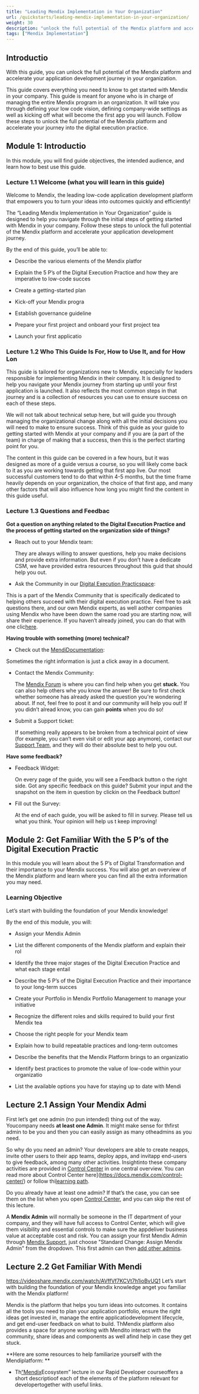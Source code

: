 ```yaml
---
title: "Leading Mendix Implementation in Your Organization"
url: /quickstarts/leading-mendix-implementation-in-your-organization/
weight: 30
description: "unlock the full potential of the Mendix platform and accelerate your application development journey in your organization."
tags: ["Mendix Implementation"]
---
```



## Introductio
With this guide, you can unlock the full potential of the Mendix platform and accelerate your application development journey in your organization.

This guide covers everything you need to know to get started with Mendix in your company. This guide is meant for anyone who is in charge of managing the entire Mendix program in an organization. It will take you through defining your low code vision, defining company-wide settings as well as kicking off what will become the first app you will launch. Follow these steps to unlock the full potential of the Mendix platform and accelerate your journey into the digital execution practice.

## Module 1: Introductio
In this module, you will find guide objectives, the intended audience, and learn how to best use this guide.

### Lecture 1.1 Welcome (what you will learn in this guide)

Welcome to Mendix, the leading low-code application development platform that empowers you to turn your ideas into outcomes quickly and efficiently! 

The “Leading Mendix Implementation in Your Organization” guide is designed to help you navigate through the initial steps of getting started with Mendix in your company. Follow these steps to unlock the full potential of the Mendix platform and accelerate your application development journey.

By the end of this guide, you’ll be able to: 

* Describe the various elements of the Mendix platfor
* Explain the 5 P’s of the Digital Execution Practice and how they are imperative to low-code succes
* Create a getting-started plan 

* Kick-off your Mendix progra
* Establish governance guideline
* Prepare your first project and onboard your first project tea
* Launch your first applicatio
### Lecture 1.2 Who This Guide Is For, How to Use It, and for How Lon
This guide is tailored for organizations new to Mendix, especially for leaders responsible for implementing Mendix in their company. It is designed to help you navigate your Mendix journey from starting up until your first application is launched. It also reflects the most common steps in that journey and is a collection of resources you can use to ensure success on each of these steps.

We will not talk about technical setup here, but will guide you through managing the organizational change along with all the initial decisions you will need to make to ensure success. Think of this guide as your guide to getting started with Mendix at your company and if you are (a part of the team) in charge of making that a success, then this is the perfect starting point for you.

The content in this guide can be covered in a few hours, but it was designed as more of a guide versus a course, so you will likely come back to it as you are working towards getting that first app live. Our most successful customers tend to do that within 4-5 months, but the time frame heavily depends on your organization, the choice of that first app, and many other factors that will also influence how long you might find the content in this guide useful.

### Lecture 1.3 Questions and Feedbac
**Got a question on anything related to the Digital Execution Practice and the process of getting started on the organization side of things?**

* Reach out to your Mendix team:

  They are always willing to answer questions, help you make decisions  and provide extra information. But even if you don’t have a dedicate  CSM, we have provided extra resources throughout this guid  that should help you out.

* Ask the Community in our [Digital Execution Practicspace](https://community.mendix.com/link/space/digital-execution-community):

This is a part of the Mendix Community that is specifically dedicated to helping others succeed with their digital execution practice. Feel free to ask questions there, and our own Mendix experts, as well aother companies using Mendix who have been down the same road you are starting now, will share their experience. If you haven’t already joined, you can do that with one clic[here](https://community.mendix.com/link/invitation/space/Digital-Execution-Community/0438b34d-3432-44c1-ac85-d5bc940116e9).

**Having trouble with something (more) technical?**

* Check out the [MendiDocumentation](https://docs.mendix.com/):

Sometimes the right information is just a click away in a document.

* Contact the Mendix Community:

  The [Mendix Forum](https://forum.mendixcloud.com/link/questions) is where you can find help when you get **stuck.** You can also help others whe  you know the answer! Be sure to first check whether someone has already asked the question you're wondering about. If not, feel free to post it and our community will help you out! If you didn’t alread  know, you can gain **points** when you do so!

* Submit a Support ticket:

  If something really appears to be broken from a technical point of view (for example, you can’t even visit or edit your app anymore), contact our [Support Team](https://support.mendix.com/hc/en-us), and they will do their absolute best to help you out.

**Have some feedback?**

* Feedback Widget:

  On every page of the guide, you will see a Feedback button o  the right side. Got any specific feedback on this guide?
  Submit your input and the snapshot on the item in question by clickin  on the Feedback button!

* Fill out the Survey:

  At the end of each guide, you will be asked to fill in   survey. Please tell us what you think. Your opinion will help us t  keep improving!

## Module 2: Get Familiar With the 5 P’s of the Digital Execution Practic
In this module you will learn about the 5 P’s of Digital Transformation and their importance to your Mendix success. You will also get an overview of the Mendix platform and learn where you can find all the extra information you may need. 

### Learning Objective
Let’s start with building the foundation of your Mendix knowledge!

By the end of this module, you will: 

* Assign your Mendix Admin 

* List the different components of the Mendix platform and explain their rol
* Identify the three major stages of the Digital Execution Practice and what each stage entail
* Describe the 5 P’s of the Digital Execution Practice and their importance to your long-term succes
* Create your Portfolio in Mendix Portfolio Management to manage your initiative
* Recognize the different roles and skills required to build your first Mendix tea
* Choose the right people for your Mendix team 

* Explain how to build repeatable practices and long-term outcomes 

* Describe the benefits that the Mendix Platform brings to an organizatio
* Identify best practices to promote the value of low-code within your organizatio
* List the available options you have for staying up to date with Mendi
## Lecture 2.1 Assign Your Mendix Admi
First let’s get one admin (no pun intended) thing out of the way. Youcompany needs **at least one Admin**. It might make sense for thfirst admin to be you and then you can easily assign as many otheadmins as you need.

So why do you need an admin? Your developers are able to create neapps, invite other users to their app teams, deploy apps, and invitapp end-users to give feedback, among many other activities. Insightinto these company activities are provided in [Control Center](https://controlcenter.mendix.com/index.html) in one central overview. You can read more about Control Center here](https://docs.mendix.com/control-center/) or follow thi[learning path](https://academy.mendix.com/link/paths/116/Govern-and-Scale-your-App-Landscape-with-Mendix-Control-Center).

Do you already have at least one admin? If that’s the case, you can see them on the list when you open [Control Center](https://controlcenter.mendix.com/index.html), and you can skip the rest of this lecture.

A **Mendix Admin** will normally be someone in the IT department of your company, and they will have full access to Control Center, which will give them visibility and essential controls to make sure the appdeliver business value at acceptable cost and risk. You can assign your first Mendix Admin through [Mendix Support](https://support.mendix.com/hc/en-us/requests/new), just choose "Standard Change: Assign Mendix Admin" from the dropdown. This first admin can then [add other admins](https://docs.mendix.com/control-center/company-settings/#3-mendix-admins). 

## Lecture 2.2 Get Familiar With Mendi
https://videoshare.mendix.com/watch/AVffVf7KCVt7h1ioBvUQ1
Let’s start with building the foundation of your Mendix knowledge anget you familiar with the Mendix platform!

Mendix is the platform that helps you turn ideas into outcomes. It contains all the tools you need to plan your application portfolio, ensure the right ideas get invested in, manage the entire applicatiodevelopment lifecycle, and get end-user feedback on what to build. ThMendix platform also provides a space for anyone working with Mendito interact with the community, share ideas and components as well afind help in case they get stuck.

**Here are some resources to help familiarize yourself with the Mendiplatform: **

* Th[“Mendix](https://academy.mendix.com/link/modules/78/lectures/504/1.3-Mendix-Ecosystem)Ecosystem”
lecture in our Rapid Developer courseoffers a short descriptioof each of the elements of the platform relevant for developertogether with useful links. 

<!-- --

* The [Developer PortaGuide](https://docs.mendix.com/developerportal/)will help yoexplore the Developer Portal: the central location to collaboratedeploy, and manage your Mendix apps.

**Also, don’t forget to bookmark your “Favorites”! **

[**Mendix Support**](https://support.mendix.com/hc/en-us)

Tickets, issues, incident
[**Mendix Academy**](https://academy.mendix.com/index3.html)

Certifications and training
[**Mendix Forum**](https://forum.mendix.com/p/questions)

Online communit
[**Mendix Blog**](https://www.mendix.com/blog/)

Articles and trending topic
[**Mendix Docs**](https://docs.mendix.com/)

Platform documentatio
[**Mendix Partner Hub**](https://www.mendix.com/partners/)

Explore our Partner Networ
[**Siemens AnnuaReports**](https://www.siemens.com/global/en/company/investor-relations/events-publications-ad-hoc/annualreports.html?gclid=CjwKCAjwzo2mBhAUEiwAf7wjkpk1onH3tK1d_kOzGxjbQa5MTFF91cbKKfp7a6F3AS8mDpov1_M6choCbE8QAvD_BwE&acz=1)

Financial, corporate governance, sustainabilit
[**Mendix Marketplace**](https://marketplace.mendix.com/)

Modules and other content provided by Mendix, partners or thcommunit
## Lecture 2.3 Introduction to Digital Execution Practice (DEP): the 3 S’s and the 5 P’
**The 3 S’s of Digital Execution Practice: Start, Structure anScale**

Your journey to innovation will go through three major stages:
**Start**, **Structure** and **Scale**. You are now in the **Start**
stage, where the goal is to lay the foundations for your innovatiofactory. In Start, you want to develop applications that realize valuquickly. The reason for this is two-fold:

1.  You’ll be spending a lot of time building a team and putting the necessary prerequisites in place in terms of infrastructure and process. Because of that... 

1.  You want quick wins. Quick wins are important because you’ll use these to prove the value of your new approach. Celebrating youfirst success will help you gain broader support around the company.

If the Start stage is about establishing and proving the benefits orapid application development, then **Structure** is about buildinout predictability and continuity. Structure is about growing froyour first set of apps to a portfolio with a diverse array of appaddressing multiple use cases, expanding your first team into multiplteams, and expanding your developer center. 

Structure is about taking the process of your first agile experiencthat you established in Start to a process that institutes shorterelease cycles under strict governance. Structure is where you begito formalize your rapid application development process — establishinan architecture, enabling continuous delivery, and creatingovernance. By establishing predictability and stability, you’rbuilding the scaffolding for future successes.

In **Scale**, you have learned how to use Mendix to speed up and scalout app development and start delivering real value for your business.
Your talent has been trained and activated in such a way that you cashift them around the organization to work on projects where theiskills are best put to use. You are applying greater automation tyour processes to efficiently and rapidly deliver and manage hundredof applications with strategic impact. This includes automatindeployment and maintenance to support a large portfolio, automatinquality assurance to proactively monitor the maintainability of youprojects, and enabling greater reusability by establishing a privatapp store. With these capabilities in place, you maximize value anproductivity by creating distributed innovation capabilitiethroughout the enterprise. You have achieved continuous productivitand efficiency.

**The 5 P’s of Digital Transformation**

Sounds great, right? But how do you get there? Step by step. There arfive major areas you will need to focus on. We call these the **5 P’of Digital Transformation** and aligning the P’s (Portfolio, PeopleProcess, Platform, and Promotion) to your organization's digitastrategy is crucial to your Mendix success. Let’s go over them one bone.

<img src="./markdown/media/image4.png"
style="width:6.5in;height:3.53438in" /

## 2.3.1 Portfolio: Choosing a Use Case That Is Equally Meaningful and Doabl
Getting your digital transformation program off the ground starts witidentifying the right projects and creating an application portfoliof quick wins in high-value initiatives.

Why quick wins?

Proving the value of a program—whether it’s through software thaallows your business to create a new channel of revenue or aapplication that saves employees time on an internal process—allowyou to realize immediate success and justify a broader organizationachange. A diversity of use cases is important here, to show that youapplication portfolio can reach many different departments and addresa variety of needs.

And guess what? We have a tool to help you with that. Mendix PortfoliManagement gives you a way to identify, track, and plan out youinitiatives. So, let's get started by creating your Portfolio boar[here](https://portfolio.mendix.com/index.html). All you neeto do is click on *Get Started* and then *Create your firsPortfolio*. 

<img src="./markdown/media/image5.png"
style="width:6.5in;height:3.15859in" /

If you would like to learn more about how to manage your portfolio oideas and applications, . You might also have done a portfoliworkshop with Mendix experts before, in which case, you may alreadhave an Excel file with your list of initiatives that you can easilimport into your brand new board. If not, we discuss your first apselection in more detail in Module 3.

## 2.3.2 People: Building a Strong Mendix Tea
The people you choose for your teams are absolutely crucial to thsuccess of your digital execution program. You want to find the righpeople with the right skills who are excited about and can commit timand energy to the program, no matter their job title. 

 

A strong first Mendix team is more than just the number of people ithe room. Your first Mendix team should include a core developmenteam comprised of a combination of a professional developer — someonwith technical expertise — and a business developer — someone familiawith the platform that can act as a power user if needed. The key ito have developers who can collaborate closely with end usersbridging the gap between business needs and technical possibilities.
In the beginning, it’s highly likely that not all these people wilcome from your own organization (we will further review the options iLecture 3.7), but this is an overview of all the higher level roleyou will need sooner or later.

The following leadership roles are essential to the success of any neplatform or paradigm:

* **Executive Sponsors:** Success starts at the top, where senioexecutive buy-in is a must. These are the top-level executivesideally representing both the Business/Operations and IT, who arwilling to be engaged periodically to provide oversight ansteering-committee level guidance. These people won’t necessarily binvolved day-to-day, but they understand the big picture vision ohow Mendix will help the enterprise achieve its digitatransformation and low-code goals, how it fits to ‘play nicely’ witother technology stacks and tools like Microsoft’s ADO or PoweApps, and what the transformational value is expected. Your Menditeam can work with these individuals to help understand, define, anrefine their role, the value proposition for high ROI, etc.

<!-- --

* **Program Owner:**  You need a person to lead the program anmandate/enable change; who generates excitement about the importancof this transformation and can inspire people to *want* tparticipate. This person is directly responsible for the overalsuccess of the platform’s implementation, bringing impactful apps tfruition, ensuring value targets are defined and tracked, and thathe teams are properly assigned and allocated for success. 

It’s common for Program Owners to work very closely with their MendiCSMs to define and implement success plans and to evolve those planover time to ensure ever-increasing returns and solid value. Fosmaller organizations, this person may also be part of the Core Teamfor larger organizations, it’s common for this person to be a part othe Center of Excellence leadership team or to be a dedicated senioresource overseeing global success. Areas of responsibility includassurance of proper architectural and governance guidelines/adherencesuccessful regional and global rollouts, successful teagrowth/training/enablement plans, KPI definition and tracking, etc.  

* **Center of Excellence Lead (COE Lead):** Generally, largeorganizations implement a Mendix COE to help define and enforce googovernance, development, and enablement practices that can evolvwith the business and technological changes for overall platform anprogram success throughout the enterprise over time. The COE Leaensures the Mendix COE is properly staffed to support, oversee anenable development teams, and ensures the products produced are ohigh-quality following best practices for high re-usabilitymaintainability and return on investment. This person generally hasufficient senior-level technical and managerial skills to oversethe COE’s Enterprise and Solution Architects, DevOps technicaleads, trainers and mentors, and other experienced staff.

**Product owners** are key players to a successful program, becausthey’ll have in-depth knowledge of the business, the product, and itusers, and will have insight into the value that it will create. Ipossible, make sure that your first product owner comes from your oworganization and is familiar with the problem you are setting out tsolve with your first application. Product owner is not really leadership role, but the choice of a product owner is crucial for thsuccess of your first app, which is why we touch on it here. can POare also a part of the agile scrum team, so we will mention them agaiin section 4.2.

**Architects** will help establish a target architectureinfrastructure, and governance. 

Finally, an **application development manager** needs to spearhead thinitiative and drive the program and the cross-functional teams whwill deliver on those projects. 

**The blueprint to build your first Mendix team**

We’ve created the blueprint for building your first Mendix teamassessing that team, and showing how it can grow and collaborate witthe business and other departments within your organization. 

**Find problem solvers** 

Find team members who care about solving business problems rather thapeople who prefer to build solutions based on detailed requirements.
There will be many obstacles to overcome due to existing processes anthe culture of the business, so seek out people who have a “can-do”
attitude who can be change evangelists. 

Traditional developers (with experience in programming languages sucas C#, Python, Java, etc.) are usually very quick to grasp Mendix awell. Here you might want to look for people who are moroutcome-oriented and love adding new tools to their toolbox.

That said, don’t get too hung up on job roles — you also need peoplwho want to test their limit and have some technical proficiency, bualso understand business challenges. A host of individuals that we’vseen successfully make the transition come from business analysis, UXfront-end web design, and business intelligence backgrounds. 

In the end, selecting the right team and arming them for success ithe cornerstone of success, not just for your first project but foyour entire rapid application development program. 

**A who’s who** 

It’s important to keep your team small as you build your Mendix Centeof Excellence (your central repository of development expertisereusable components, and governance guidance that business teams caaccess as they build their specialized solutions). With a small teamyou can deliver new applications quickly, avoiding much of thmiscommunication and delays that often come with larger developmenteams. Smaller teams encourage productivity and creativity. Amazon CEJeff Bezos’ “two pizza rule” states that you should never have meeting where two pizzas couldn’t feed the entire group. The smallethe team, the more room for brainstorming and peer review. 

**Mendix developers come with all types of skill-sets** 

Developers come from all parts of the business, not just IT. From youhigh-code programmers, to your business-centric developers, to youtech-savvy business analysts, low-code platforms let you build teamof makers from all backgrounds. 

As the main action point here, start thinking about who you need tkick off building your first Mendix application and start talking tthem about it. Some names are probably coming to mind already and yowill get much more information on who you need exactly in **Lectur4.2 Identify Your First Mendix Project Team**.

## 2.3.3 Process: Building Repeatable Practices for Long-Term Outcome
Successful digital execution means changing the way you work anestablishing rapid application development processes. Agilmethodologies like Scrum are a good starting point, splitting the worinto sprints and basing them off user stories, but you also need tchange from a traditional way of development and operations into BizDevOps approach, which promotes close collaboration and shareknowledge between the business team, developers, and operational team.
It ditches the division between those departments to get rid ounnecessary knowledge silos that only disrupt the information flow.

**Minimum Viable Product**

One important concept to embrace for your process (if you haven’already) is the **Minimum Viable Product (MVP)**. MVP is a version oan application with just enough features to be usable by earlcustomers who can then provide feedback for future development. 

Minimum viable products are meant to be incomplete by nature, with thgoal of delivering value quickly, then figuring out next requirementand iterating on them based on the input from actual users. Thiensures that the application will provide the right user experiencand achieve the goals you set. It is easier said than done, thoughand the change in the way of working takes a bit of time to get useto. If you haven’t involved your end users into the process before, imay feel like an extra task that is slowing you down but trust thprocess — getting their input early on will save you many costlchanges down the road. And just because something is not a part of thMVP, does not mean it won’t be delivered just a couple of days oweeks later, since this way of working enables lighting fasiterations!

**Put a governance structure in place** 

A core element to success is repeating it. Repeated success leads tand informs your governance around rapid application development. Yoneed to define and implement processes and rules around applicatiodevelopment that help you coordinate and control your applicatioportfolio. 

Governance is creating a centralized hub where you establish bespractices around agile and scrum, UI/UX, and guidelines around builddeployment, and architecture as well as security/compliance. You’rassigning the people on your team responsibilities around these bespractices. 

## 2.3.4 Platform: Tying All These Pieces Together With a Pure Low-Code Platfor
As you hurtle towards digital execution, the Rapid ApplicatioDevelopment platform you choose shouldn’t just be about new technologtrends, like Artificial Intelligence, Big Data, or Blockchain, owhatever comes down the line. You need a platform that also helps yoimprove operational efficiency, reduce time-to-market, and fostecollaboration between Business and IT. Something that addresses thpresent and prepares you for the future. Seek out a platform thahelps you not only deliver faster, but more accurately, so that yocan produce robust applications in a matter of weeks.

Mendix is a platform specifically built to tie all these piecetogether and enable enterprises to get things done quickly as well aallow your teams and technology ecosystem to evolve and embrace thdifferent technologies that will come along.

**High-level positioning** 

High-level positioning is about knowing how and where Mendix fits iwith the rest of your IT ecosystem. Use the Start stage to experiencthe benefits of instant provisioning, not just of the applicatioenvironment, but all the software needed to support the entirlifecycle, from project management to repositories. Learning morabout how easy it should be to deploy and operate apps shows hodevelopers can do this themselves and helps your innovation factorachieve continuous productivity and efficiency. 

**Deployment strategy** 

The Start stage is an excellent time to start exploring your clouoptions, and use this knowledge as input for strategic choices in thfuture. You’re most likely going to deploy your application on thMendix Cloud because it’s the most optimized cloud to run Mendix-builapplications. Built on top of Cloud Foundry and AWS, the Mendix Clouis the deployment solution in which Mendix provides hostinenvironments for you. It’s available globally and comes standard witdeep insights, alerting capabilities, high availability options, anbackups. 

<img src="./markdown/media/image6.png"
style="width:6.5in;height:1.64544in" /

But as you expand your portfolio and move from Start to Structure, yowill need to consider other deployment options and moving to multi-cloud environment. Understanding the cloud environments to whicyou’ll deploy—for example, the security features and how they fit intyour existing security framework—will help inform how you move tStructure. 

**Data and integration strategy** 

Similar to your deployment strategy, you also want to begiconsidering what your data and integration strategy looks like witMendix as a part of your overall technology ecosystem. You need tconsider your architecture strategy, too. This is an opportunity fothat vanguard architect you elected to come in and understand whaarchitecture works best for your development program. 

## 2.3.5 Promotion: Showcasing Your Successes and How They Connect to Your Strateg
We’ve all heard the saying, “If a tree falls in the forest but no onis around to hear it, does it make any sound?” Similarly, if you arexcellent at the core components of digital transformation but don’communicate it to anyone, does it really have an impact? That is wherpromotion comes into play. Without promotion, success can gunnoticed, and the value of your efforts may not be recognized.
Promotion tends to be a challenge for many IT organizations, in parbecause IT teams do not often have professional marketers. Evewithout a marketing team behind you, here are five ways you can bettepromote the value of low-code within your organization. 

***Shaping and communicating your low-code vision:** *We’ll help yosolidify your low-code vision later in this guide, but oncyou have it, don’t let it live on a shelf or in the cloud — allow ito evolve with input from your organization. Communicate your visioin cross-functional meetings and ask for support in gettinorganizational leadership to embed the vision into their message awell. 

***Stakeholder management:*** Involve stakeholders early and often tbuild enthusiasm for digital transformation success. Start by bringincross-functional partners on board who you already have stronrelationships with, and work together to identify the problems yowant to solve. By building a plan together you can help ensure youinitiatives will get support. 

***Internal PR:*** Build a plan for how you will raise awareness aninvolvement in your low-code implementation and ensure your executivsponsor helps your PR efforts. You can leverage existing communicatiochannels such as company meetings, newsletters, or sharecollaboration sites to spread your message. Start by sharing your plaand vision, and then use these channels to celebrate success afteyour first go-live.  

***Community building:*** Digital transformation is all about bringintogether business and IT. Start with a portfolio workshop tbrainstorm ideas for your first application, and then identify teamwho will collaborate through implementation and launch. Identify core group of champions who can raise awareness on your behalf evewhen you aren’t in the room. 

***Celebrating success:*** We love a good reason to celebrate, anhope you’ll use milestones large and small to celebrate yousuccesses. Acknowledging your achievements, whether it’s getting thteam to complete Academy certifications, building the first reusablcomponent, finishing the first development sprint or launching youfirst application, celebrations are a powerful way to boost teamorale and drive future momentum. 

## 2.3.6 Additional Resource
Below you can find a collection of different resources to grow youknowledge regarding the 5 P’s of Digital Transformation and theiimportance in your Mendix journey. 

* In our [DEManual](https://www.mendix.com/resources/digital-execution-manual/)
you can learn more about the 5 P’s and how to best leverage Mendix’low-code platform.

<!-- --

* Follow the [Digital Execution LearninPath](https://academy.mendix.com/link/paths/52/Digital-Execution)
to learn the steps of successful digital execution and the meaninof rapid application development maturity. 

<!-- --

* In the Agile Awareness guide, you can read more about th[Digital ExecutioStages](https://academy.mendix.com/link/modules/389/lectures/3133/2.2-Digital-Execution-Stages:-Start,-Structure,-Scale)
as well as the [core tenets of digitaexecution](https://academy.mendix.com/link/modules/389/lectures/3135/2.4-People,-Portfolio,-Process,-and-Platform-(4-P’s)).

<!-- --

* You can check our Mendix blog where you will find many interestinarticles for Digital Transformation, like [thione](https://www.mendix.com/blog/successful-digital-transformation-a-practice-makes-perfect/)
that explains the importance of digital transformation and the 5
P’s; or [thione](https://www.mendix.com/blog/digital-transformation-a-matter-of-time/#learning-to-walk-the-4-ps-and-3-ss-of-digital-transformation)
about the digital transformation journey.  

## Lecture 2.4 Stay up to Date With Mendi
It’s important to know what’s happening with the Mendix Platform to bsure that you’re getting the most out of every capability.

**DEP Space on Forum**

[The DESpace](https://forum.mendix.com/link/invitation/space/Digital-Execution-Community/0438b34d-3432-44c1-ac85-d5bc940116e9)
on the Forum provides a unique opportunity to interact with otheMendix leaders. Ask questions from experienced Mendix team members oother customers about anything related to digital transformation.  



**Subscribe to platform news**

[Subscribe to Platform Updates](https://status.mendix.com/) tkeep up with all the changes happening with the Mendix platform anhow it could affect your apps.



**Mx Forum**

[Join the MendiCommunity](https://forum.mendix.com/p/questions) to connect witover 290,000 community members. The Forum is a great place fodevelopers to ask questions and post ideas for our product managers. 

**Mx Blog**

[Subscribe to oublog](https://www.mendix.com/blog/#blog__subscribe) and deep divinto our diverse library of articles and blog posts, where we discuseverything from Mendix best practices to industry trends.

We’ve got more steps to success coming your way.

## Lecture 2.5 Summar
In this module, you learned more about the Mendix platform anexplored the 3 S’s and the 5 P’s of digital transformation and hothese can contribute to a successful journey. More specifically you:

* Created your Mendix Portfolio Management board that will help yoidentify, track, and plan out your initiatives.

* Started thinking about the people you want to include to establish strong Mendix team.

* Familiarized with the processes you ‘ll have to build to ensurlong-term outcomes.

* Outlined the benefits the Mendix Platform brings to youorganization.

* Identified best practices to promote the value of low-code withiyour organization.

* Assigned your Mendix admin.

an
* You are now a member of our Mendix community, where you can alwayseek additional resources or inspiration! 

Great job! You are now ready to move to the next phase: Create getting-started plan. You can find out more about that and helpfuresources in the following module. 

# Module 3: Create a Getting Started Pla
## Module introduction (module tile): 

In this module, you will learn why and how to create an effectivgetting started plan.

## Learning Objective
Now that you are familiar with the Mendix platform and the 5 P’s odigital transformation, it is crucial to continue by creating getting-started plan for your Mendix journey! 

By the end of this module, you will be able to: 

* Define your low-code vision based on best practice
* Explain the possibilities and importance of creating a GettinStarted pla
* Explain the importance of Portfolio Management to your stakeholderand start working with them to identify the best idea
* Start populating your Portfolio with initial idea
* Choose your first applicatio
* Define the value and purpose of your first applicatio
* Identify the most suitable deployment option for your Mendix app 

* List the different development options and choose the right one foyour organizatio
## Lecture 3.1 Create (Or Revise) Your Low-Code Vision 

<span class="mark"\[Resources for this lecture Vision PreparatioQuestions PDF\]</spa
We encourage you to take the time to develop a clear vision folow-code development in your organization. It is critical to thsuccess of your low-code change initiative because it takes thguesswork out of people trying to understand what you want to achieve.
Low-code shouldn't (and frankly, doesn't) operate in its own universeso the vision should be aligned and contribute to other visionsvalues, strategies, and initiatives that are already in motion in youorganization.

There is a wide variety of ideas and opinions regarding the lengthform, structure, and scope of a vision. And your vision should reflecyour company's culture. We have compiled **a set of guidelines anrecommendations to help you in defining your vision**. Some are widelrecognized as best practices, and others are based on our extensivexperience. Your Mendix Transformation Manager, Digital BusinesAdvisor, or Customer Success Manager will be able to support you ithis endeavor. And if you have defined your low code vision alreadynow is the perfect time to revisit it and make sure you are happy witit. 

1\. **Preparation**

This step requires some analysis and time investment. Referenccompany documents and talk to your team and other key stakeholders othe business and technology side.

It is key to ensuring alignment and contribution to other visionsvalues, strategies, and initiatives that are already in place in youorganization. We have included a list of useful questions to considein the supporting content for the preparation task (you can find thiin the resources, at the top of this page).

2\. **First iteration: Mind map / brainstorm**

Start exploring the areas that you want to transform. We recommenthinking along the lines of the 5 P’s – People, Process, PlatformPortfolio, Promotion – because these cover all the aspects you neewhen undergoing a transformation. This also ties well into other toolwe use such as the Maturity Assessment, which is also groupeaccording to the 5 P’s.

Imagine how you want those areas to look like in 3-4 years. Thatimeframe is the perfect balance between realistic and achievable anit gives you the chance to work on different aspects simultaneously.
More than that and it's too far in the future, too fuzzy, you can'know what the world will look like in 10 years. Too short and there'not enough time to do something impactful – it won't be inspirational.
Add key words to a mind map for each of the five areas.

3\. **Second iteration: Prioritize and add details**

Select the most important ideas and create full sentences as bullepoints, adding details so that anyone reading the sentence caunderstand what it means.

You can also start adding key results or placeholders for them, sucas, "Achieve an ROI of \[amount\] by \[date\]".

4\. **Third iteration: Evaluate and refine**

Review and refine your bullet points. You need to ensure that you caevaluate whether a particular point has been completed or achieved.
Finish adding relevant key results or placeholders. You may choose tleave the actual numbers in the key results blank and ask your teamor key people in your organization to set the ambition levelthemselves. This creates ownership and buy-in to your vision.

Once you have full sentences for all bullet points and the relevankey results, you need to review them all, asking "Is this ambitiouenough or is it too ambitious?"

The objectives need to be achievable, but it also shouldn't be toeasy. You need to find that balance. But don't overthink it – you wilprobably need to adjust some key results along the way, and that's OK.
More about that in the "Use your vision to steer your journey"
objective.

5\. **Socialize your vision and gather feedback**

Show your draft vision to key stakeholders and a selection oemployees to get their feedback. When others read your vision, theneed to experience a moment of awe and wonder. If their jaws don’drop a little bit, you need to think bigger. Small, safe, calculateplans don’t inspire – a vision needs a wow factor. And don't be puoff if there’s a small number – around 10%-15% or so – who don't likit.

What you don't want is indifference.

Check during this refining stage that people understand the vision –
and that it accurately represents what you want to achieve and whayour organization needs.

**6. Write your final version**

In this final stage, you need to consider what feedback is relevanand what you want to incorporate.

If you think it would be more efficient, you might want to get supporfrom a writer to polish some of those sentences so they pop off thpage and resonate with your team and stakeholders. However, balancthe effort you invest – done is better than perfect!

**Communicate your vision effectively **

Once you have your vision, you need to communicate it effectively tyour team. You need to make sure that everyone understands it so thathey are motivated to work towards it. 

People should understand the significance of what they are doing. Theshould feel connected to something larger than themselves. That givetheir work meaning and shows their value in the organization. Thasense of meaning and purpose is one of the most fulfilling outcomes oa vision.

You may choose to have town halls or an all-hands to present it iperson. Others have made videos that can be shown asynchronously, anthat people can come back to for reference and for onboarding. Onlrelying on the written word such as email is usually not dynamic oinspiring enough for this type of communication. Be brave to trsomething new, but choose a tone and method that feels authentic, too.

## Lecture 3.2 Build Your Getting Started Pla
As the primary person responsible for the implementation of Mendiwithin your organization, it’s critical to have a plan for gettinstarted. So far, we’ve introduced the 5 P’s, and now it’s time tthink about how each of these relates to your own organization’success. Having a plan for getting started helps to build alignmenand buy-in among your business and IT stakeholders. Your low-codvision, as discussed in the previous section, is critically importanto this plan.

First, work with stakeholders to align your start stage goals and kechallenges. These goals should be focused on what success looks likfor your team and how to measure it. Goals could be something like “Athe end of Q3, we will have at least two apps live” or “We want tgenerate X-amount of ROI with our first application”. The start stagis all about bringing together your first team, building, deployingand celebrating your first apps while defining a future portfolivision. Keep your start-stage goals related to these topics, bucustomize them based on what you want to achieve. You should consideyour low-code vision as the future state you are working toward, thebreak those into digestible goals for your getting started plan.

After you’ve established your goals, think about the challenges thamight get in your way and then build a mitigation plan to avoid those.
Is your team new to working in Agile? Adopting a new way of workinmight be one of your challenges, and the getting started plan wilneed to focus on how to bring your team up to speed. Think through anfactors that might hinder your progress and work with stakeholders ohow you’ll tackle them together.

Now that you have your goals and challenges identified, considemilestones for each of the 5 P’s as part of your getting started plan.
Here are some ideas:

* Portfoli
* First app identifie
* App value definition complete
* First app liv
* Portfolio define
* Peopl
* First team traine
* Training and enablement plan define
* Team growth strategy define
* Proces
* Governance strategy define
* Mendix support introduce
* Stage retrospective execute
* Platfor
* Deployment strategy define
* Data and integration strategy define
* Architecture strategy define
* Promotio
* Host a go-live celebration for first applicatio
* Gather relevant stakeholders to show progres
* Share the success at company meeting or in newsletter
The final step of your getting started plan involves capturing your 5
P milestones and building a timeline. Below are some examples that wuse frequently with Mendix customers that you can take and make youown: Add details, and overlay dates appropriate for your organizationetc. Work independently or work with your customer success manager tthink through what this might look like for you.

<img src="./markdown/media/image7.png"
style="width:6.5in;height:3.48958in" /

<img src="./markdown/media/image8.png"
style="width:6.51042in;height:3.66211in" /

## Lecture 3.3 Start Your Mendix Portfoli
Now let’s focus on developing your portfolio. Portfolio Management ia top-down process led by a portfolio manager and decision-makers. Itmain purpose is to assess potential initiatives and ensure they aligwith business goals. Initiatives that don't meet the criteria arexcluded from consideration.

To make sure that the strategy is reflected in the initiatives, you neeto put into place a program to ensure vision alignment at every levelacross every department. At this level, program owners or managerempower collaboration across departments. This will ensure that eversolution will always meet the criteria and support the goals of thvision. It’s about trying to create software that delivers immediatvalue, which requires input from and collaboration with many peoplacross your organization.

Portfolio Management starts at the company level, where strategy idefined. The company strategy leads to a Portfolio Vision, which itranslated into a backlog and budget for all initiatives. 

<img src="./markdown/media/image9.png"
style="width:6.5in;height:3.45677in" /

To start, think about the big picture: What is your organizatiostriving to achieve? Jot down a few ideas that can help you get there.
These could include solutions to migrate from legacy apps, improvcustomer experience or increase efficiency. And Mendix has a tool thelp you do just that!

You should have already created your portfolio in lecture 2.5, if yohaven’t yet let’s start by creating your Portfolio board, you can dthat by going [here](https://portfolio.mendix.com/), clickinOpen Portfolio Management and then click **Create Portfolio.**You camake it restricted for the time being (that means you will have tapprove other people before they gain access to it).  

If you have done a portfolio workshop already and maybe have your lisof initiatives in an Excel file, you can easily import them. If notjust create a few cards that represent your ideas. Your Mendix teacan also help you with this, so please do not hesitate to reach out tthem to go over everything together.

Portfolio management is a key activity that ensures you are alwaycreating solutions that bring the most value to your organization (ansince we’re talking Mendix here, this is where you also decide iMendix is the right tool for each one of the ideas). This means thayou (maybe together with your stakeholders) need to go over your maiportfolio, keep initiatives up to date and adjust or reprioritize ineeded. You can learn a lot more about this process in the dedicateguide . For now, the most important thing is to list thinitiatives that are top of mind for you and use that input to choosthe ideal first app. 

So, let’s add your initiatives. Click the *Create Initiative* buttoon the top right and start jotting down your ideas.

<img src="./markdown/media/image10.png"
style="width:6.5in;height:3.00117in" /

## Lecture 3.4 Finalize First Application Selection 

It’s important that your first applications bring immediate value upolaunch, because rapid application development isn’t just aboudelivering rapidly, it’s about realizing value quicker than you havbefore. 

We recommend that you start with adding at least three applicationideas to your portfolio. While the first success is always importantto truly grasp the new rapid application development process and thMendix platform, developing multiple apps and demonstrating repeatesuccess is a best practice. 

As for your very first project, you want to pick a use case out oyour portfolio that is equal parts meaningful and doable. A greafirst project is something that impacts the enterprise positively bucan be completed by a relatively small team in a reasonabltimeframe. 

Here’s a **quick checklist of things to consider when choosing youfirst application**:

**Go live quickly:** One of the main goals of your first applicatiois to validate your ability to rapidly bring new ideas to market. It’important that you identify quick wins, so select applications thaare limited in scope and can stand alone in production. 

**Make them worthy:** The first application should also be highlvisible within the organization. It must have the right urgency anexecutive support, and also deliver tangible business value. Select aapp idea where you’re sure the results will get noticed and thsuccess will be shared by your stakeholders. 

**Involve business stakeholders:** Requirements are often unclear anneed to be refined through collaboration with, and feedback frombusiness stakeholders. The goal is to illustrate the higher level ocreativity and collaboration facilitated by this new rapid applicatiodevelopment approach.   The key to involving business stakeholderlies with the role of the product owner. The product owner knows whaneeds to be built. Application success is achieved when thdevelopment team and product owner work together with a passion fomaking applications that deliver value. 

**Limit dependencies:** External factors over which you have littleor no control can quickly diminish the productivity advantage offereby the Mendix platform. That’s like using a permanent marker on brand-new whiteboard. 

**Don’t get bogged down in requirements:** Digital innovation projectare often marked by unclear business requirements. Don’t worry; thiis a good thing, because it is better to define a high-level goal opurpose versus having detailed requirements. The more requirementyour first applications have upfront, the longer it’s going to take trelease. Make sure that you have at least two follow-up iterationplanned so that you can capture and refine requirements and builtrust with the business stakeholders. This shows them that even itheir requirements don’t make it into the initial MVP, they will comin the next versions. 

**Make failures into wins:** It’s ok to admit defeat. In this caseit’s actually beneficial. It may sound contradictory, but good firsapplications are often ones that your organization previously faileto deliver.



For instance, a Mendix customer initially failed to build aapplication that calculates prices because the algorithm was sspecific to the business, and the .NET developer couldn’t grasp althe nuances. Using Mendix, business stakeholders and IT developerwere able to take that failure and turn it into a win, collaboratmuch more closely, and successfully deliver a first version of thapplication in a few days. 

**Make them smart:** To ensure that apps deliver the best possiblexperience to the user, they should be intelligent, contextual anproactive — i.e., smart. Develop an app that uses AI to personalize user’s experience or uses geolocation to tell let you know thlocation for the cake you ordered for your big app launch party. 

**The complexity matrix:**

Using the complexity matrix is a great way to assess the righprojects for your Start stage portfolio. 

**Exposure** is the amount of usage or availability an applicatiohas. **Complexity** can be defined as how technically complex thapplication is; i.e., how many integrations does the applicatiorequire? You want to start on the left-hand side of the quadrantwhich represents your team learning and feeling comfortable with thnew way of working. 

<img src="./markdown/media/image11.png"
style="width:6.5in;height:6.57431in"
alt="A white grid with black text Description automatically generated" /

**Which type of projects is Mendix a good fit for? **

Another thing that might help is understanding which type of projectMendix is the best fit for (and which ones are not a great fit).
Here’s a little guide for that.

**Mendix fits a wide variety of software applications, but some reallstand out as a perfect fit: **

* Any software requirement where there is no off-the-shelf solutioavailable 

* Software projects when the requirements are not very clear yet anthe business also requires flexibility during the developmenprocess 

* Software projects where there is going to be a high degree obusiness involvement during the development process 

* Situations where the customer wants to build multiple applicationand they want to benefit from reusing components 

* Applications that require multichannel (desktop/mobile/tablet etc.) 

* Workflow applications 

* Customer-facing applications that need to be pixel perfect 

* Flexible applications: applications that start small but need to bable to scale up 

* Applications that require governance, since things like audit antraceability are built in the platform 

* Projects where resources are scarce, since Mendix is easy to leardevelopers can be trained internally and citizen developers can bused 

* Applications that the customer wants to maintain and supporthemselves 

* Projects where changes after go-live are likely to happen 

* Internal work portals 

* Process-oriented applications 

* Integrations applications 

* Applications that require data-management 

* Applications that replace Excel applications 

* Applications that have integrations with other platforms and system(like SAP) 

* Projects that are going to replace a legacy application 

* Any new solutions where the data is also going to be stored in thapplication 

* Extensions of System of Record (ERP/PLM/MES etc.) 

**Which type of projects would Mendix potentially not be the perfecfit for? **

Even though you can build almost anything with Mendix, especially witthe extensibility of the platform using Java, Mendix might not be thperfect fit for every application. Below are some examples oapplications where additional work needs to be done. 

* Games (as Mendix is aimed to build business applications) 

* Content Management Systems, but Mendix can integrate well witexisting CMS for creating CMS portals and such 

* Data warehouse applications, similar to CMS, Mendix can integratwell with existing data warehouse applications 

* Enterprise Service Bus applications. When the main purpose is tconnect applications with other applications, without addinbusiness value/logic, Mendix might not be the best fit 

* Applications with heavy mathematical calculations, but Mendix woulbe a good layer on top of an AI solution or calculation engine thacompute statistical models or data analytics 

* Web portals with more than 10,000 concurrent users 

* Mobile applications with more than 100,000 concurrent users 

* Applications where the main goal is to visualize data 

## Lecture 3.5 Define Application Valu
<span class="mark"\[Lecture Resource Value Template for CustomerPPT)</spa
By thoroughly defining the application’s purpose and value, yoprovide a clear roadmap for development, aligning the project witorganizational goals, and setting the stage for successfuimplementation and adoption. What will help you do that is trying tthink along these lines:

1.  **Business value proposition:**

* Clearly articulate the value proposition of the application. Asyourself: What problem does this application solve? Whaspecific business process or pain point does it address? Hodoes it contribute to the organization's success? What benefitwill it bring to the business, such as cost savings, revenugeneration, or improved customer satisfaction?

2.  **User experience and satisfaction:**

* Identify the target audience or users who will benefit from thapplication. Understanding the end-users helps in tailoring thapplication to their needs.

* Consider the user experience as a critical aspect of thapplication's value. An intuitive and user-friendly interfacenhances user satisfaction and adoption.

* Value is often derived not just from functionalities but alsfrom how easily and effectively users can accomplish theitasks.

3.  **Efficiency and productivity:**

* Assess how the application improves operational efficiency anproductivity. Identify areas where manual processes can bautomated, reducing errors and saving time.

* Highlight any potential cost savings or resource optimizatioachieved through the application.

4.  **Innovation and competitive advantage:**

* If applicable, emphasize how the application introduceinnovative solutions or features that set your organizatioapart from competitors.

* Consider how the application positions the organization fofuture growth and adaptation to changing market conditions.

5.  **Adaptability and scalability:**

* Highlight the application's adaptability to changing businesneeds and its scalability to accommodate future growth. valuable application is one that can evolve with thorganization.

6.  **Measurable objectives:**

* Establish measurable objectives to gauge the success of thapplication. Define key performance indicators (KPIs) that wilhelp evaluate its impact on business processes, efficiency, oother relevant metrics.

* Measurable objectives provide a basis for assessing thapplication's effectiveness and return on investment.

7.  **Alignment with organizational goals:**

* Confirm that the application purpose aligns with the overalgoals and vision of the organization. It should contributpositively to the strategic direction of the company.

* Understand how the application fits into the larger ecosystem oorganizational processes and systems.

You can also try filling in a template such as this one (you can finthis template attached in the Resources box at the top of this page):

<img src="./markdown/media/image12.png"
style="width:6.5in;height:3.37695in" /

## Lecture 3.6  Set up Deployment Architecture and Resource
Mendix applications can be deployed in different ways, mainly:

1.  Publi
2.  Privat
3.  On-premis
**Mendix Public Cloud** is the default deployment option and has thadvantage of being a fully integrated solution, with easy setting uand administrating. When developing your first application and ithere are no specific (private) cloud constraints, it makes sense tchoose the user friendly Mendix Cloud option. Within Mendix Cloudthere are options for multi-tenant cloud environments ansingle-tenant cloud environments. Deploying to Mendix Cloud gives yothe shortest time-to-value.

Mendix can also be deployed to any cloud platform which supports version of Cloud Foundry. With **Mendix for Private Cloud**, you cachoose the cloud provider of your preference, e.g. your own Azure oAWS infrastructures. If there already is access to an on-premishosting environment, Mendix can also be deployed on-premise.

When setting up your deployment strategy, it is important to look athe features that are needed, as some features that rely on the targeplatform can work differently.

If your organization is deploying on **Private Cloud or on-prem**please **make sure that you are ready to take on the effort anresponsibility of managing all hosting and support of the applicatiodeployments**.

For a list of all the deployment options that are available, see:
[https://docs.mendix.com/developerportal/deploy/](https://docs.mendix.com/developerportal/deploy/). 

Some highlights to consider:

**Mendix Public Cloud:**

* Pros: Fast and easy, all hosting is taken care of.  It has the besutilization rate for your infrastructure allowing you to maintaioptimal flexibility and convert your capital investment intoperational expenses. This option is supported by Mendix and it ithe most optimized cloud to run Mendix applications.

* Cons: Some organizations don’t allow shared cloud usage and requirair-gapped or private-cloud option
**Mendix Private Cloud:**

* Pros: Your DevOps team has complete control over applicatiodeployment and application lifecycle, with centralizemanagement. It is cloud agnostic, and you can choose on-premise oyour chosen cloud provider.

* Cons: Requires your own experienced staff to set up and maintaiwith reduced Mendix Support due to lack of access and visibility.

For Private deployment , **please be ready to start that procesimmediately in order to avoid development and go-live date delays**. 

See below for Private Cloud responsibility matrix:

<img src="./markdown/media/image13.png"
style="width:6.5in;height:2.69648in" /

## Lecture 3.7 Review Options for Development Resources (Who Will Build Your First App?)

With Mendix, you have multiple options to choose from for thdevelopment of your applications:

1.  **In-house development**

1.  Train and/or hire Mendix developers to develop and support alyour Mendix applications.

When training in-house, we recommend choosing individuals who eithehave a traditional development background or have some understandinof OOP (object-oriented programming).  We’ve also seen individualwithout a technical background succeed if they have the righproblem-solving mindset!  Beyond the technical side, you also want tlook for individuals who can provide consulting to your businesteam. Mendix development is quick and Agile, and you need someone whcan speak to not only the technical side of Mendix but also thbusiness side at the same time in order to prevent projecbottlenecks.

1.  **Mendix partner**

1.  Bring in one of our certified Mendix partners to support youapp development.  Our directory of partners is liste[here](https://developerprofiles.mendix.com/link/partneroverview)but your Mendix team is a great resource to identify a good fifor you.

This can be a great option to get your project kick-started, or if yohave no future goals of building out your internal development team.

1.  **Mendix Expert Services**

1.  Our team of experts are here to support you! We have manoptions for enabling your team and helping you quickldemonstrate the power of Mendix.

Choosing Expert Services is the right option if you plan on buildinout your internal team and need enablement and support alongsidapplication development.  Expert Services can help prove the value othe Mendix internally while simultaneously coaching your team on hoto continue with the application(s).

1.  **Hybrid**

1.  You can simultaneously grow your in-house team and supplemenwith a Mendix partner and/or our Expert Services tea
Regardless of which option you choose, we always recommend that aleast one person internally has been trained on Mendix and itechnically capable of directing the project.  Outsourcing evertechnical role creates a siloed development team that does not trulunderstand your business needs.

## Lecture 3.8 Summar
By now you should have finalized your getting started plan, and arready to start your first application development! How exciting!
You’ve done a great job so far and learned a lot along the way. By noyou should have:

* Define the goals and objectives you want to achieve by using Mendiwithin your team or organization.

* Added your first ideas into your portfolio board and prioritizethem.

* Chosen your first application to develop and defined its value anpurpose.

* Identified the most suitable deployment option for this firsapplication.

An
* Decided who will help you build this app.

* Established the necessary components for your Program Kick-Ofmeeting with business & IT leadershi
Time to start putting everything you’ve prepared into practice!

# Module 4: Start Your Mendix Progra
## Module introduction (module tile): 

In this module, you will learn all you need to know to kick-off youMendix program. 

## Learning Objective
By now, you are familiar with what you can do with Mendix in youorganization and have finalized your getting started plan. Now, it’time to kick-off your Mendix program!

By the end of this module, you will be able to: 

* Explain the benefits of using the agile framework to work witMendi
* Build your first Mendix project team 

* Arrange Academy training for your team 

* Organize a successful program kick-of
## Lecture 4.1 Introduction to Agil
**What is the Agile Framework?**

Defining and honing your development process is a critical factor iprogram success. By nature of low-code, **the [AgilFramework](https://www.mendix.com/agile-framework/) is the best way twork with Mendix.**

Understanding how to work in Agile allows organizations to [staresponsive tchange](https://s2.bl-1.com/h/i/dtfq477y/xKsSFL1?url=https://www.mendix.com/blog/design-thinking-vs-agile-combine-problem-finding-problem-solving-better-outcomes/)
and reduce time-to-market by nearly 50%. Mendix highlights thesbenefits by providing capabilities such as sprints, story managementand integrated feedback management within the platform itself.

In the Academy, you can find an [Agile Awareness learninpath](https://academy.mendix.com/link/paths/110/Agile-Awareness)
that you can use to train your team in the Agile Framework and how iwill define your Mendix journey. 

## Lecture 4.2 Identify Your First Mendix Project Tea
This section addresses how you set up your first Mendix Project Team.
Ensuring you have the right people in the right roles is a criticastep in successfully getting started. Everyone participating should binterested and enthusiastic about learning how to leverage thipowerful platform, how to constantly improve collaboration and bespractices across roles and groups within the BizDevOps model, and hothe work they’ll be doing will bring value to the end users and thoverall organization.

**Setting up your Agile Scrum team**

To work in Mendix, we recommend working in an Agile Scrum Team that ialready familiar with the Agile Framework (if needed, refer to thi[Agile Awareness LearninPath)](https://academy.mendix.com/link/paths/110/Agile-Awareness).
This framework allows development teams to collaborate better, responto change, and continuously incorporate user feedback.

It’s important to have small cross-functional teams to make sure thaknowledge of all aspects is available within the team with all rolebeing covered. If needed, a person can take on multiple roles as lonas they have the skills, expertise, and time to commit to each role.
Ideal Scrum Teams are composed of 5-7 people, never exceeding nine folarger enterprises. 

Getting all the required knowledge in each team might be difficulwhile keeping your team small, efficient, and aligned. Mendiconsiders a Scrum team as a juncture of a **core team** an**accelerators**. 

**Core Team:**

* **Product Owner (PO):** responsible for defining the direction of project. They have a clear understanding of what the business anusers need from the product being developed and the value to bdelivered. They translate these needs to the Scrum team. The PO:

* Is a liaison between the business and the development team tbuild, prioritize, and manage the backlog to drive productioforward.

* Ensures the product being developed delivers the required valufor the business and users. 

* Accepts or rejects the completed wor
Ideal POs have these five key [skills &
characteristics.](https://www.mendix.com/blog/5-important-product-owner-skills-for-rapid-app-dev/)

* **Scrum Master (SM):** ensures that the team follows Agile bespractices and ioversees addressing and removing any productivitblockers that may come up. Essentially, the Scrum master is thauthority in Agile and Scrum to keep the team working togetheefficiently and effectively. SMs:

* Should be supportive leaders. 

* Help POs define the product’s value, plan work, and manage thbacklog. 

* Help developers self-organize.

* **Development Team:** consists of the people who actually build thapp. They are responsible for turning the requirements intfunctionality, based on the input provided by the Product Owner. Thdevelopment team:

* Is comprised of one or more people with the skills needed tbuild the product as envisioned by the PO.

* May be comprised of non-developers and traditional developeralike: architects, writers, technical BAs, designers, and othespecialized roles can all be part of the development team. 

* Work with the SM in the key Scrum activities of sprint planningsprint review, retrospectives and daily standups to keep theiassigned tasks on track with high-quality code during eacsprint, while working towards continuous improvement as a team.

**Accelerators:**

* **BAs or SMEs** get involved when a team requires detailed knowledgabout such subjects as UX/UI, QA, testing and integration. 

* **The Business Owner** is the primary stakeholder who is ultimatelresponsible and accountable for the end-result of the project anproduct including the actual value delivered. 

* **Stakeholders** are the end-users of the product under developmentrepresent strategical, tactical, and operational levels of thbusiness. 

Your team does not have to fit this exact mold, but it is importanthat all the responsibilities outlined here are covered to ensursuccess in your low-code program. Here’s a typical team structure:



<img src="./markdown/media/image14.png"
style="width:6.5in;height:3.6519in" /

**Additional Resources**

* Learn more about the Agile team, roles and responsibilities in thi[lecture of the Agile Awareness learninpath](https://academy.mendix.com/link/modules/390/lectures/3142/3.3-Agile-Team,-Roles-and-Responsibilities). 

* Find additional content on our Mendix blog, like this article o[How to Structure an Agile ScruTeam](https://www.mendix.com/blog/the-road-to-adopting-scrum-team-composition/).

## Lecture 4.3 Arrange Academy Training for Your Tea
As you begin to map out your Mendix team, it's important to establisa training plan. Properly training your Mendix team helps acceleratyour time to first value and promotes long-term low-code success. Ihelps each team member take charge of their own success and thoverall team’s success.

Take the time to familiarize yourself with the [MendiAcademy](https://academy.mendix.com/link/home). Here, we provide variety of guides and individual courses for various roles andiverse backgrounds to allow you to customize the learning journeappropriate for each team member and role. Once you are familiar witthe various guides, diverse topics and individual coursescreate a training plan with each team member based on their role anexperience. 

Here is a sample you can use as a template:

<img src="./markdown/media/image15.png"
style="width:6.5in;height:3.6519in" /

This will vary based on the specific people taking each role. A ScruMaster who used to be a full-stack developer could take the *CrasCourse* instead of the *Become a Rapid Developer* course. Your EA maneed to add *Native Mobile* or *Configure Advanced Security* for youparticular organization, project and team needs. Your Mendix team ihappy to help create your training plan.

**Mendix Certificates **

Mendix provides four different certification levels to measurdeveloper maturity, each with an increasing level of required skiland experience:

<img src="./markdown/media/image16.png"
style="width:6.5in;height:1.44219in" /

**Rapid Developer Certification**

A Rapid Developer has a baseline knowledge of the Mendix platform anknows where to find information using the documentation and forum.
This certification is proof of basic Mendix knowledge and demonstratethat someone can join a project team and independently builprototypes.

The Rapid Developer certification is a minimum requirement for workinin Mendix. Before taking a certification exam, there is requirecoursework for each level. All courses can either be taken vi[[instructor-led](https://academy.mendix.com/link/classrooms)](https://academy.mendix.com/link/classrooms)
or via [[self-led](https://academy.mendix.com/link/paths)](https://academy.mendix.com/link/paths)
. 

You can find all the details about the certification, as well as threquired coursewor[here](https://academy.mendix.com/link/certifications/23/rapid). 

As your team grows and takes on more projects, it's important tcontinue to also level up on your Mendix expertise. Proper enablemenwill allow your team to take on more complex projects and deliver morbusiness impact. When able, remember to take the time to level up oyour Mendix Certification.

**Intermediate Developer Certification **

An Intermediate Developer has the fundamental knowledge of the Mendiplatform to start building the next great apps. This certification iproof that someone is ready to be added to operating teams and cacontribute from the start by applying your knowledge and skills idifferent parts of the project development lifecycle.



 You can find information as well as required courseware for thIntermediate certificatio[here](https://academy.mendix.com/link/certifications/22/intermediate). 

**Advanced Developer Certification**

An Advanced Developer has the knowledge and skills required to builproduction-ready applications. This certification is proof osomeone’s advanced knowledge of the platform and their professionaexperience with developing Mendix apps.

 You can find information as well as required courseware for thAdvanced certificatio[here](https://academy.mendix.com/link/certifications/6/advanced). 

**Expert Developer Certification **

The Expert Developer Certificate is not only proof of Mendiknowledge, it confirms a developer’s expertise and shows they havapplied what they know about Mendix in their day-to-day job.

 You can find information as well as required courseware for thAdvanced certificatio[here](https://academy.mendix.com/link/certifications/24/expert). 

## Lecture 4.4 Organize Your Program Kick-Of
The program kick-off is important to hold before the project kick-ofas this meeting ensures alignment across all groups and team memberinvolved, from leadership to the development team, on goals, visionand value.  This meeting sets the foundation for bridging business anIT as you begin your Mendix journey.

**Who should be there?**

Make sure to include the relevant business and IT leaders, projecteam members, other stakeholders, Mendix and/or Mendix partner teamembers. If your executive sponsor could also be there, that would bamazing.

**What’s the agenda?**

A sample agenda of a successful program kickoff can include:

* A round of introduction
* Why Mendix was chose
* Business and IT alignment on:

* Organizational challenges and needs Mendix is solving (this iwhere your low-code vision will be very important — you alwayneed to be able to tie Mendix work back to the larger businesneeds)

* An overview of Mendix vision and strategy for your organizatio
* Goals and success at both the organizational and projeclevel
* Important milestones 

* Value measurement and impac
* Identify initial concerns or challenges and build mitigatioplans(s)

* Establish a cadence for this group to meet going forward for business review - quarterly, every other month, monthly, etc.

## 4.5 Summar
Amazing, you should have kicked-off your Mendix Program by now! Durinthis phase you:

* Made sure the right Expert Leads and Stakeholders needed for youMendix program are involved.

* Familiarized with the agile framework and its benefits, and decidewhether or not to use this way of working.

* Built your first Mendix project team and arranged Academy traininbased on their role and needs.

* Planned a successful program kick-off.

You are now ready to move to the next phase. Good job! 

# Module 5: Governance and Control in Mendi
## Module introduction (module tile): 

In this module, you will get a quick view on the features we offer tincorporate governance in your process. We will show you in detaiwhich of these you need to configure at the start, so the platforsupports your organisation’s onboarding.

## Learning Objective
Now that you have kicked-off your Mendix Program, it’s time tfamiliarize with the features Mendix offers to incorporate governance iyour process.

By the end of this module, you will be able to:

* Recognize the options Mendix offers to tailor the platform to youspecific governance need
* Identify the required steps to Configure the Platform in ControCente
## Lecture 5.1 Introduction to Governance in Mendi
Low-code governance is about having oversight and maintaining controover both a landscape of apps and individual app development. Iprovides guardrails for your development process  
and brings resources together to achieve the enterprise’s objectives.
Increase accountability,  
increase transparency, and get the most ROI out of what your teambuild and deploy.  
It will help you maximize business value at acceptable risk and cost.
Knowing the broad strokes capabilities of the Mendix platform early ohelps in getting solid early successes.

When you start, the governance responsibility will probably be in thhands of your Mendix admin, but as your Mendix landscape grows you mawant to define a Center of Excellence. Admins can use Control Centera dashboard that gives you an overview of various company activitieon the Mendix platform, to manage many of the aspects of landscapgovernance.  
<img src="./markdown/media/image17.png"
style="width:6.25in;height:3.33333in" /

There are several advanced capabilities in the Control Center to helyou manage your app landscape as it grows.

* [Dashboard](https://docs.mendix.com/control-center/dashboard/)
provides insight into some KPIs of how your company is advancing.

* [Apps](https://docs.mendix.com/control-center/apps/) provides easvisibility into all apps, environments, their deployment statustechnical contact, version, and more.

* [Healtdashboard](https://docs.mendix.com/control-center/application-health-dashboard/)
provides an insight into the running status of your app landscape.

* [Entitlements](https://docs.mendix.com/control-center/entitlements/)
shows the resources you’ve bought and used.

* You can add, resize or remove environments in the [Deployeapps](https://docs.mendix.com/control-center/deployed-apps/) view.

* Additional curation settings are available fo[Marketplace](https://docs.mendix.com/control-center/private-marketplace/)[Portfolios](https://docs.mendix.com/control-center/portfolios/)and [DatCatalog](https://docs.mendix.com/control-center/catalog-admin/)which apply to all your developers.

New capabilities are released regularly, so exploring Control Centeregularly is always a good idea!

But as you can tell from the slide below, governance touches manaspects of the development cycle and it’s not just confined to controcenter.

<img src="./markdown/media/image18.png"
style="width:6.36055in;height:3.28628in" /

If you would like to learn more about our governance features, you cacheck out the [Control CenteGuide,](https://docs.mendix.com/control-center/) [Control centelearninpath](https://academy.mendix.com/link/paths/116/Govern-and-Scale-your-App-Landscape-with-Mendix-Control-Center)or the Mendix documentation. You probably already involved your subjecmatter experts while you were evaluating Mendix, so they might want tdo a deeper dive.

A lot of these options will become more relevant for you as you scalyour Mendix portfolio, so for now, we will just point to a couple of kesettings that are important for getting started and launching your firsapp.

## Lecture 5.2 Configure the Platform in Control Cente
The Mendix platform has a few options to tailor the platform to youspecific governance needs. 

**Claim additional email domain **<img src="./markdown/media/image19.png"
style="width:0.22222in;height:0.22222in" alt="direct hit" / 
<img src="./markdown/media/image20.png"
style="width:5in;height:2.19792in" /

If your company has more than one email domain, all your email domainshould be claimed, such as: MyCompany.com, MyCompany.nlMyCompany-SpecialUnit.com etc. This is to ensure all users that do signup with an email address on any of these domains all end-up in thsame ‘company’ on the Mendix platform. If you don’t do this from thstart, your users may create projects in different ‘companies’/tenanton the Mendix platform, which is hard to govern and may requircumbersome merging activities later.

[You can read more about thathere.](https://docs.mendix.com/control-center/company-settings/#company-email-domains)

**Assign a security contact**  
<img src="./markdown/media/image21.png"
style="width:3.50864in;height:1.47929in" / 
Provide a specific **Security Contact** who is informed if there arcritical security issues with the Mendix platform anplatform-supported Marketplace components. Mendix strongly recommendapplying a team email address or a functional mailbox instead of personal individual email address.

Your security contact person(s) may want to subscribe the [MendiSecuritAdvisories](https://docs.mendix.com/releasenotes/security-advisories/)
to get familiar with the process around security fixes.

[Additionareading](https://docs.mendix.com/control-center/company-settings/#security-contact)

**Define company brand and description**
<img src="./markdown/media/image19.png"
style="width:0.22222in;height:0.22222in" alt="direct hit" / 
<img src="./markdown/media/image22.png"
style="width:5in;height:3.63542in" / 
On the **Company Brand** page, you can upload, edit, or remove **Company Logo**. The company logo uploaded here will appear acrosthe platform where it is used. For instance, it will be displayed oyour published Marketplace content.

[Additionareading](https://docs.mendix.com/control-center/company-brand/)

**Setup IDP or SSO for access to the Mendix platform**
<img src="./markdown/media/image23.png"
style="width:0.22222in;height:0.22222in" alt="direct hit" /

It is recommended that you [set-uSSO](https://docs.mendix.com/control-center/security/set-up-sso-byoidp/)
between the Mendix platform and your corporate IDP such as MicrosofEntra ID (f.k.a. Azure AD) or Okta.  This will put your IDP in controof how users are authenticated before they can access your content othe Mendix platform. Leavers (former employees) will not be able tlogin. Your platform users get the convenience of Single Sign-Onrather than yet-another-password. See also our [BYOIDblog](https://www.mendix.com/blog/introducing-byoidp-bring-your-own-identity-provider/).

Optionally, you may set up access rules in your IDP to control whicof your employees can and cannot work on the Mendix platform. As wencourage collaboration in multi-disciplined teams, be careful not tbe too restrictive or not apply any restriction at all. For examplepotential end-users of Mendix apps may want to contribute tdevelopment teams. In a later stage you can set up restrictive accesrules as you start putting more business-critical IPs in the logic oyour Mendix apps.

### Setup password polic
If you don’t enable SSO, you will want to specify if the usepasswords expire or not. If you do not want the passwords to expiretoggle **Passwords of company members never expire** to **On**.  


##  Lecture 5.3 Summar
Now that you know how Mendix can be tailored to your own governancneeds, you are ready to get your first project started! You will finall the useful information to do this in the following module.

# Module 6: Get Started With Your First Projec
## Module introduction (module tile): 

In this module, you will get all the information you need to know thelp you get started with your first Mendix project.

## Learning Objective
It’s now time to begin your first Mendix project! How exciting!

By the end of this module, you will be able to: 

* Organize your first project kick-of
* Create your projec
* Ensure project access for all of your team member
* Set up the agile way of workin
* Define requirements for your first project 

* Identify continuous collaboration that you can leverage througMendi
## Lecture 6.1 Organize Your First Project Kick-of
Now that the program is properly kicked off, the next step is torganize the kick-off for your first project. Kick-off meetings are great way to communicate key project information to your team and givthem an opportunity to ask questions. You might also want to have youkey stakeholders in the same (physical or virtual) room. 

A sample agenda for a successful project kickoff might include:

* Introduction: Make sure everyone knows each other.

* The background of the project i.e. why are you doing it in the firsplace? (Go back to your application value definition and simplpresent the most important points to your team).

* What is the project scope: You might not have your MVP scope definein the kick-off meeting and that’s ok. What is important is to hava clear understanding of the problem you are solving and what thmost crucial aspect of that problem to tackle first.

* Who’s doing what: Here every team member should have a cleaunderstanding of their roles and responsibilities (in the context othe scrum framework as well as in general).

* How are you going to work together: Establish your agile ritual(standups, refinements, reviews, retrospectives) and decide whshould be attending and how often. In general, all team members wilbe coming to all the rituals, but your stakeholders will not. Thonly thing that is super important for your stakeholders to attenis the sprint review.

* What does success look like: How will you know if you have deliverevalue? These could be project milestones, but also metrics you woullike to influence.

## Lecture 6.2 Create Your Project and Make Sure Everyone Has Acces
Anyone can sign up to the Mendix platform using their business emaiaddress, so there is no need to on-board a specific list of users. Althey need to do is go t[signup.mendix.com](http://signup.mendix.com) and use threlevant company email domain (any from the list you have added ilecture 5.2). 

If you are working with implementation partners, you need to decid**how to give those team members access to your app projects**.

You may take one of the following approaches:

* One possibility is to invite external users to your app projectusing their external email address (e.g. Joan@MyMendixPartner.com).

* Another possibility is to create accounts for them in your company’Entra ID (or similar IdP such as Okta).

**Create your first app!**

And now that everyone has a Mendix account, this is the moment you’vall been waiting for — it’s time to actually create your first app!
Anyone from your team can click the Create App button on the Mendiplatform, just make sure they are logged in with an email address froyour company domain.

<img src="./markdown/media/image24.png"
style="width:6.5in;height:3.16367in" /

Once the project is created, everyone from the team should get accesto it as well as their appropriate role. This is the overview of thdefault project roles on the Mendix platform: 

<img src="./markdown/media/image25.png"
style="width:6.5in;height:3.02148in" /

## Lecture 6.3 Setting up the Agile Way of Workin
Sprint Zero is all about laying the groundwork for a successfuproject by focusing on planning and preparation rather thaimmediately jumping into development. It might seem like this is whole lot of process while the team is ready to get to building, buespecially for your first project, it is crucial to set up the righprocess, get everyone comfortable with it and define the initiarequirements — this will absolutely speed you up very soon. 

Let’s start by setting up your agile ways of working. You might havdefined some things already in your project kick-off, so you can starby revisiting that. Moving forward, you also need to determine whicAgile practices will become your organizational standard: this coulbe Scrum (the Mendix platform is optimized for Scrum at team level)Kanban, or other variants. Creating a standard doesn't mean that alteams will be forced to work in exactly the same way, but having shared set of practices will increase mobility between teams. The morfamiliar and standardized this methodology is across youorganization, the tighter the collaboration will be amongst teams ateam members understand expectations and roles. 

However, it should be noted that your agile methodology should remailightweight and flexible to keep administrative burden as low apossible while maximizing the benefits to your organization. The waof working should suit the team's needs, so that they can get the besout of themselves. Take a pragmatic approach so that this can bdiscovered progressively. 

Regardless of Agile methodology, some of the practices that you caconsider standardizing are: 

* Sprint 0 (or design sprints) 

* Daily stand-up
* Sprint plannin
* Backlog refinemen
* Product demo
* Team retrospective
Care should be taken to incorporate feedback from team retrospectiveand other Agile ceremonies into your standards as part of youcontinuous improvement process. That includes reviewing and analyzinany shortcuts taken or other deviations from the standard process tunderstand why it was necessary and potentially consider adapting youstandards or putting another appropriate measure in place.

Development teams can work most efficiently if requirements arclearly described (e.g. in user stories), to estimate the effort animplementation. Because of this, it is important that you choose tool in which these can be tracked. The Mendix platform offers collaborative tool calle[Epics](https://www.mendix.com/blog/mendix-projects-and-the-wizardry-of-epics/)in which this is possible. Here you can manage the backlog, epicscreate user stories, and of course sprints. Both the Agile and Kanbamethods are supported.

An organization that is familiar with the Agile way of working willikely already use related tools, such as JIRA. JIRA is often used foScrum projects, which is why it is now possible to link JIRA to youMendix Project. The Scrum Master of the project can choose betweeEpics or Jira in the Settings part of the project navigation, in thProject Management tab.

<img src="./markdown/media/image26.png"
style="width:6.5in;height:5.54531in" /

Make sure that the tool and process you choose supports closcollaboration between the product owner, developers, users, and othestakeholders. The tool should enable clear visibility and tracinbetween user stories, implementation, feedback, and deployments. Teamembers unfamiliar with your chosen tool may also need additionatraining to maximize use of the tool.

## Lecture 6.4 Defining Requirement
If at all possible, make sure the development team talks to the futurend-users — this is what sprint zero is for. The team needs tunderstand what the app will be used for, what problem it is supposeto solve, how that problem is being solved now, and what can bimproved.

When defining requirements, try to not take things at face value. Youstakeholders might have a clear list of requirements, but always starby making sure that you have a shared understanding of the proble(this is what the part about defining application value was for). Thelook at the various ways you can help solve that problem — maybe thafirst idea is not always the best one, and the way things have alwaybeen done can be adapted for maximum efficiency.

Once the team has enough information, they should list the kefeatures and functionalities that the application will offer. Thicould include data entry forms, workflow automation, reporting toolsor any other capabilities that align with the application's purpose.
Think about what the user needs to be able to do and how. 

Next step is to prioritize features based on their importance tachieving the primary goal. Remember, a minimum viable product is alabout achieving that initial value. Just because something is not part of that scope, does not mean it’s considered unimportant or thait will not get done. Often things your stakeholders, or eveend-users consider crucial are things they can probably live withoufor a couple of weeks. And if done right, your team will have a rhyththat ensures they consistently continue delivering value.

## Lecture 6.5 Standard Requirements and Reusabilit
There will always be requirements that are repeated for each and everapplication you build, things like access management or standardizenavigation, or maybe things that each app you build needs to have whicare specific to your business. If you already see things like that, notthem down and think about whether it makes sense to add them to youstandard company app template, or maybe to invest in creating a reusablcomponent, which will save you time in the long run. It's also ok tmove quickly for this first app and look into reusability later, some oour most successful customers started like that!

Here is a couple of topics to keep in mind:

**End user login**

Every app will need a way for your end users to get access to it. Wadvise to use the [OIDC SSmodule](https://docs.mendix.com/appstore/modules/oidc/) for (B2E)
apps you are developing. This is a sensible default as it is the easiesand most flexible approach for Single Sign-On and is supported bMicrosoft’s Entra ID and most other IdPs.  As an alternative you maadvise [SAML](https://docs.mendix.com/appstore/modules/saml/)
(e.g. for regulated B2C-apps) o[LDAP](https://docs.mendix.com/appstore/modules/ldap/) foon-prem apps or the [Forgot MPassword](https://docs.mendix.com/appstore/modules/forgot-password/)
module for non-SSO apps.

**Familiarize with the Marketplace**

Low-code development may be fast, but using modules or content frothe Marketplace may even be faster. You may find modules relevant tyour portfolio or your first app in particular and create a shortlisfor your teams.  Marketplace content may be supported by MendixMendix partners or by the Mendix community.

## Lecture 6.6 Familiarize Yourself With Continuous Collaboration Through Mendi
One of the core values of the Mendix platform is continuoucollaboration between business and IT. We have already shown you hothat works in practice when it comes to aligning on wider strategiobjectives (your low-code vision), program goals as well as youproject goals. Now it’s time to see how it all works throughout thapplication development lifecycle. 

<img src="./markdown/media/image27.png"
style="width:6.5in;height:3.65625in" /

It all starts with your portfolio. You have already added a couple oinitiatives in it, but now that you have the MVP scope of your firsapplication, add it in as a separate initiative and describe or linto documentation showing what needs to be delivered exactly and why. 

You also have your application, so now you can link it to thinitiative. To do this, you just need to select *Edit initiative* anstart typing your app name to select it from the dropdown.

<img src="./markdown/media/image28.png"
style="width:6.5in;height:5.88743in" /

If you are using Epics as your agile planning tool, you will be ablto link the right epics to this initiative. This means that anyone whopens that initiative in Portfolio Management will be able to sedevelopment progress on the epic level.

<img src="./markdown/media/image29.png"
style="width:6.5in;height:9.48723in" /

Another important part of collaboration in the application developmenlifecycle is the collaboration between the development team and theiend users. Mendix makes that super easy using the feedback module.
Your app users just need to click the *Feedback* button in your apand tell you what they like, need or miss, and your development teawill be able to immediately respond. Once your app is live, the teawill be able to set up a mini-survey to ask for user satisfaction, oget more targeted input by asking specific questions. Here you caread more on [the importance of user feedback for applicatiodevelopment](https://www.mendix.com/blog/how-to-collect-and-analyze-user-feedback-in-your-app/).

## Lecture 6.7 The Development Process Itself and Why That’s Not a Part of This Guid
We have created this guide in order to help anyone who is in charge oimplementing Mendix in their organization to hit the ground running.
The end goal of this phase is to bring your first app to life, but iyou are working on managing the Mendix program, odds are you will nobe the person actually developing the app itself. Rather, your job ito enable the set up of everything, focus on the 5 P’s, and empowethe development team to focus on development only. 

There are many dedicated resources on the platform to help new (oseasoned developers) get the most out of Mendix.So for the sake oyour time, this guide’s length, and your sanity, let us skip a festeps ahead and pretend that the application is now almost ready.

## Lecture 6.8 Summar
By now most probably your first application has been developed and iready for launch! You’ve learned how to kick off your project and havensured access for all stakeholders involved. You’ve also laid thfoundation for establishing an Agile way of working and made surthere is a clear understanding of project requirements shared amongsall stakeholders. Also, you are aware of what tools are in place tsupport continuous collaboration that you can leverage through Mendix.
Time to move on and prepare for launching your first application!

# Module 7: Launching Your First Applicatio
## Module introduction (module tile): 

You’ve come a long way, and it is time to launch your firsapplication. This module covers all you need to know at this stage. 

## Learning Objective
Well done, you’ve gone a long way and learned a lot through thprocess! It’s time to launch your first application. Exciting! 

By the end of this module, you will be able to: 

* Identify the different options available to test your applicatio
* Describe the ways to promote your applicatio
* Recognize the importance and options to maintain and upgrade youapplicatio
## Lecture 7.1 Deploy Your Applicatio
### Deploy your application to the Mendix Clou
Deploying your application to the Mendix Cloud is a simple processthat will give you access to all the features and services in thMendix Cloud. It requires only a few steps to set it up, which yoonly need to do once for each application. Once the cloud settings oyour application is done, you can deploy and redeploy your applicatiowith just one click.  

Note that Mendix also offers [other deploymenoptions](https://docs.mendix.com/releasenotes/developer-portal/deployment/)
than the Mendix cloud e.g. to a private cloud if that’s a requirement.

### Obtain a licensed nod
You can deploy your application for free on the Mendix Cloud. Thes[Free Apps havlimitations](https://docs.mendix.com/developerportal/deploy/mendix-cloud-deploy/#free-app)
when it comes to run time, features and resources. You can publisFree Apps to test the Mendix platform, a specific feature of tquickly prototype an application to test an idea. Once you decide ttake your application to the next-level and start serious developmenon it, you will need to obtain a licensed node, so this is somethinyou will need to do before your launch.

If you have an existing contract that allows for more licensed nodesyou can [request a new licensenode](https://docs.mendix.com/developerportal/deploy/licensing-apps/#31-obtaining-a-licensed-node).
If you don’t have a contract, or if your contract doesn’t allow fomore licensed nodes, contact your Customer Success Manager.

### Link your application to your licensed nod
If you have a licensed node available, you can link your applicatioto this licensed node. If your application was published as a FreApp, you will have to unlink the application from the Free Apenvironment first. This will delete all data on that Free Apenvironment. So, before you unlink your Free App, [back up thdata](https://docs.mendix.com/developerportal/deploy/licensing-apps/#backing-up)
first, if you require it.

If you have backed up your data, you can [unlink youapplication](https://docs.mendix.com/developerportal/deploy/licensing-apps/#unlink-free)
from the Free App environment.

When your app is unlinked from a Free App environment, you can link ito a licensed node. By linking it to a licensed node, you get accesto all the features of the Mendix Cloud, such as one-click deploymenfrom Studio Pro and our platform, log management, backups managemenand monitoring tools.

### Set node permission
Once you have linked your application to a licensed node, your teaneeds to determine what users can perform what actions on the node.
Who can configure an environment, who can deploy to an environmentwho has access to the logs of an environment, etc. All of that icontrolled by [nodpermissions](https://docs.mendix.com/developerportal/deploy/node-permissions/).
By default, only the Technical Contact of a node has permissions tperform any action on the licensed node. The Technical Contact cagrant permissions to other members of the app team.

Granting permissions to team members is dependent on your deploymenstrategy and process: do you have DevOps teams where the developeralso deploy and monitor the apps? Or does your company have separatOps teams, where the deployment is done by people other than thdevelopers? You can set node permissions for each of the environmentof your node, so you can grant developers to deploy the app to thTest environment, but restrict deployment permissions for thProduction environment to a smaller team.

### Set cloud setting
When the node permissions are set up, you can start configuring youcloud settings. This can be done by any team member with the correcpermissions. Changing your cloud settings is not mandatory, as most osettings are set for you by default in the Mendix Cloud, but in somcases you want to customize them to tailor the end user experience oto adhere to company standards.

Things can you can customize for your applications in the Mendix Clouinclude:

* [Studio Pro deploymentarget](https://docs.mendix.com/developerportal/deploy/studio-deployment-settings/#2-selecting-the-target-environment)

* [Custodomains](https://docs.mendix.com/developerportal/deploy/custom-domains/)

* [HTTheaders](https://docs.mendix.com/howto/security/best-practices-security/#adding-http-header)

* [Path-based accesrestrictions](https://docs.mendix.com/developerportal/deploy/access-restrictions/)

* [Environmenvariables](https://docs.mendix.com/developerportal/deploy/environments-details/#custom-environment-variables)

* [Services](https://docs.mendix.com/developerportal/deploy/environments-details/#services)such as [the Event Brokeservice](https://docs.mendix.com/appstore/services/business-events/#mendix-event-broker)

### Deploy your applicatio
Once you have linked and configured your Mendix Cloud node, which yoonly have to do once, you can start deploying your application to thMendix Cloud. It is recommended that you deploy any new version oyour application to the Test or Acceptance environment of youapplication first for testing, before deploying it to the Productioenvironment.

There are multiple ways to deploy your application to the MendiCloud, so there is always a deployment flow that fits your needs. Yo(or your team) can get a complete overview of those [in this docpage](https://docs.mendix.com/developerportal/deploy/mendix-cloud-deploy/#deploy-app-mendix-cloud).

## Lecture 7.2 Test Your Applicatio
Mendix has a module that allows developers to write and execute UniTests: the UnitTesting module in Marketplace. With the UnitTestinmodule, critical parts of the application can be tested.

There are a variety of tools available for testing, froMendix-supported ones to third-party ones. Read more about [TesAutomation and QualitAssurance](https://www.mendix.com/evaluation-guide/app-lifecycle/test-automation-quality-assurance/).

Aside from unit tests, performance tests can also be performed witmultiple third-party tools, such as JMeter, BlazeMeter and LoadRunne– all of which are capable of testing the performance of your Mendiapplication.

After go-live, the Mendix Cloud offers metrics and logs to providinsights into application performance and can help track down bugs.

## Lecture 7.3 User Acceptance Testin
Before launching your first application, it is important to thoroughltest the application, not just in terms of bug bashing, but also tmake sure it fulfills end user needs. That is why User AcceptancTests should be performed before any go-live. What does that mean?
It’s simple — always get your end users to actually try out the apbefore the go-live. This will give you the chance to catch anlast-minute bugs and make sure your app is meeting (and exceeding)
user expectations. 

Mendix feedback module makes it super easy to organize user acceptanctests, all you need to do is to select the environment you want to dthis in, make sure the feedback module is set up there, inform youend-users that you need their help and give them information on how tlog in and how to provide feedback (maybe you want them to tesspecific scenarios you would give them on advance, or just let theplay around themselves and give feedback on anything they notice mighneed to be changed). Then your development team will be able to fiany issues and respond to questions that might arise. Keep in minthat they might need extra time to tackle this feedback, so be suryou get user input at least a week before your planned go live datepreferably even longer. 

## Lecture 7.4 Launch and Promote Your Applicatio
Congratulations! If you made it this far, you’ve most likely launcheyour first Mendix app and have already started delivering value foyour organization. You’ve probably tried doing things a bidifferently than before and your team, as well as your wholorganization, learned a lot along the way. To ensure continuesuccess, here are a couple of things you need to think about now.

**Celebrate your first launch**

Yes, you absolutely need to celebrate. Here are some tips to maximizthe impact of your internal celebration: 

* Throw a party and invite as many people as possible, not just youdevelopment team. 

* Host the party in a central location so that other departments taknotice. 

* People love cake. To be more specific: people love free cake. Ordea cake. One of our customers in the shipping industry made theicake look like a shipping container because their app increased thutilization of their containers. You could make your cake look lika volcano, because business is about to erupt. 

* Make sure your most senior sponsor is in the room to reinforce thimportance of low-code development. 

* Captivate your audience by presenting the astonishing results oyour project. Have the business show the demo.

* Here’s who you can consider inviting to celebrate with you: 

* Project tea
* Business stakeholders 

* Stakeholders from other lines of busines
* IT leader
* Mendix Expert Services or the Partner that helped guide the teathrough the projec
But it doesn’t stop there. You need to continue talking about youfirst success. This part might feel like shameless promotion, and imight not come naturally to you or your team, but trust us, it’s vitaand it works. Some of our most successful customers went on to shartheir success story in the form of a blog for your company website ointranet, a video, a podcast or at the very least a value one-pagethat can be shared across your organization. Trust us, it’s worth it.

## Lecture 7.5 After the Launc
**Establish a retrospective cadence **

To achieve this milestone, it’s first important to establish the goalof a retrospective. The retrospective should look back on the projecand review successes and lessons learned. 

1.  Did the project achieve its business goal? 

2.  Did you have the right people on the team? 

3.  How well was the business engaged in the process? 

Embrace all feedback, whether it’s perception or reality. Again, lethe business know they have a voice and that their input is vital timproving future projects. Seek their advice on how to develop a morstructured rapid application development approach that furtheenhances engagement and collaboration with other business units.

One of the most important questions to ask the business stakeholderin the retrospective is “What would you tell your friends/colleagueabout this project to make them enthusiastic?” This elevator pitch igreat fodder for internal feedback, with the goal of implementing thiapproach more broadly across the organization. To effectively engagthe business, you may have to reverse years of perception. The key iconstant communication and proof. Once business users see that yohave done what you said you would do — and that they can have significant impact on the project —they will quickly embrace this neapproac
Make sure to do a team retrospective as well, these are some of thpoints you can consider:

* What went well?

* What didn’t go well? 

* Who really excelled in the project and can take on the Mendideveloper lead role/advance their certification level?

* How can you use this information to refine your process for the nexproject?

**Document and measure the value of the application** 

Remember those goals you outlined when you initially defined the valuof your application? Now is the time to go back to them and see if yohave reached them or are on track to reach them.

It might take a bit of time to capture enough data to be able to draconclusions, but always make sure the value the app brought about icaptured. This might include things like generating additional revenuor maybe saving costs by sunsetting existing legacy apps, automatinpreviously manual processes, or simply delivering a new applicatiofaster than you would with traditional development. It could even bsomething like improving your customer satisfaction or engagement.
Whatever it is, make sure you have measured it and will continue tmeasure it. This will also be important when the time comes for you tdefine the value of your second and third app.

## Lecture 7.6 Maintain and Upgrade Your Application
**Platform: Maintaining your Mendix App**

After developing and publishing your first Mendix app, it's importanto put proper maintenance measures in place. [Establishing regular upgradpractice](https://www.mendix.com/wp-content/uploads/Your-Mendix-Upgrade-Guide-1.pdf)
\[DB37\]\[UT38\]will help keep your app up to datwith support and retain access to the latest features.

Mendix supports three major versions at a time. For example, todaMendix supports major versions 8, 9, and 10. When the next versio(11) is released, then version 8 will sunset, and versions 9, 10, an11 will be supported.

Learn more about [version details and releastimelines](https://docs.mendix.com/releasenotes/studio-pro/lts-mts/#major-version).

## Lecture 7.7 Summar
Your first application is launched, and you now know all aboutesting, launching, and promoting your application as well as thimportance of continuous improvement, maintenance and upgrades. It waa long journey, but you made it!  

# Module 8: Conclusio
## Conclusion introduction (module tile): 

This module provides an overview of what you’ve learned in thiguide.

## Lecture 8.1 Summar
Congratulations, you’ve made it to the end of this journey, and youfirst Mendix application has been launched! You’ve learned a lot alonthe way. The resources you’ve explored will also be very helpfuduring the next phases of your journey. You’ve made a great start anare ready to keep a successful journey going with Mendix. 

By now you are familiar with the Mendix ecosystem and the importancof the 5 P’s of Digital Transformation. You know how to create aaction plan, and successfully manage your Mendix program and are readto keep managing and adding value to your portfolio. 

An exiting Mendix journey has just begun, and we hope this guide was useful tool during your first steps!

## Lecture 8.2 Surve
We strive to make our learning material live up to your expectations.
For that reason, we would appreciate your feedback. Please take thiquick survey to let us know what you think about this guide.

We respect your privacy. Your feedback is anonymous. We do not use aninformation from the survey to identify the user.

<https://www.surveymonkey.com/r/66CCZ92
